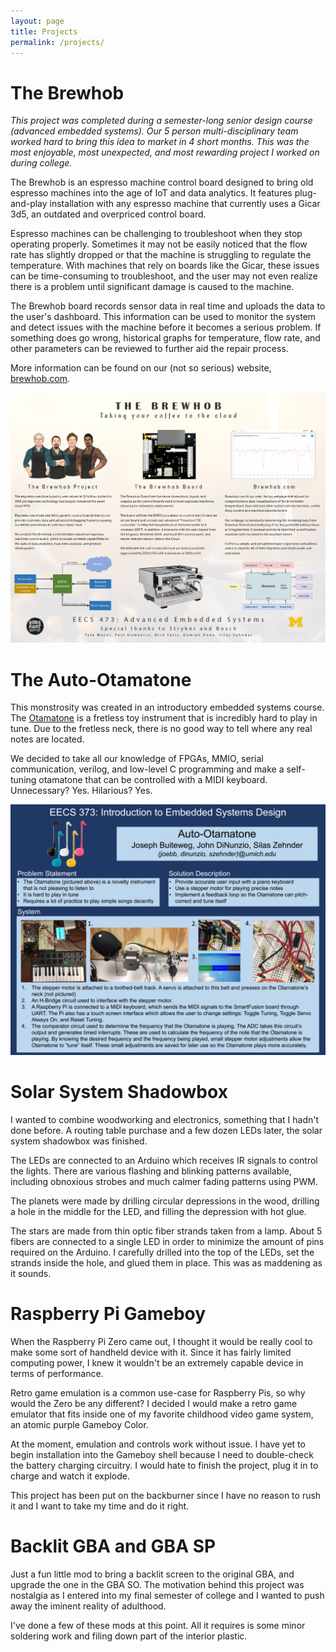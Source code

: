 ```yaml
---
layout: page
title: Projects
permalink: /projects/
---
```


# The Brewhob

*This project was completed during a semester-long senior design course (advanced embedded systems). Our 5 person multi-disciplinary team worked hard to bring this idea to market in 4 short months. This was the most enjoyable, most unexpected, and most rewarding project I worked on during college.*

The Brewhob is an espresso machine control board designed to bring old espresso machines into the age of IoT and data analytics. It features plug-and-play installation with any espresso machine that currently uses a Gicar 3d5, an outdated and overpriced control board.

Espresso machines can be challenging to troubleshoot when they stop operating properly. Sometimes it may not be easily noticed that the flow rate has slightly dropped or that the machine is struggling to regulate the temperature. With machines that rely on boards like the Gicar, these issues can be time-consuming to troubleshoot, and the user may not even realize there is a problem until significant damage is caused to the machine.

The Brewhob board records sensor data in real time and uploads the data to the user's dashboard. This information can be used to monitor the system and detect issues with the machine before it becomes a serious problem. If something does go wrong, historical graphs for temperature, flow rate, and other parameters can be reviewed to further aid the repair process.

More information can be found on our (not so serious) website, [brewhob.com](https://brewhob.com).

![Brewhob poster](/assets/img/brewhob_poster.PNG)

# The Auto-Otamatone

This monstrosity was created in an introductory embedded systems course. The [Otamatone](https://en.wikipedia.org/wiki/Otamatone) is a fretless toy instrument that is incredibly hard to play in tune. Due to the fretless neck, there is no good way to tell where any real notes are located.

We decided to take all our knowledge of FPGAs, MMIO, serial communication, verilog, and low-level C programming and make a self-tuning otamatone that can be controlled with a MIDI keyboard. Unnecessary? Yes. Hilarious? Yes. 

![Otamatone poster](/assets/img/otamatone_poster.PNG)

# Solar System Shadowbox

I wanted to combine woodworking and electronics, something that I hadn't done before. A routing table purchase and a few dozen LEDs later, the solar system shadowbox was finished.

The LEDs are connected to an Arduino which receives IR signals to control the lights. There are various flashing and blinking patterns available, including obnoxious strobes and much calmer fading patterns using PWM.

The planets were made by drilling circular depressions in the wood, drilling a hole in the middle for the LED, and filling the depression with hot glue.

The stars are made from thin optic fiber strands taken from a lamp. About 5 fibers are connected to a single LED in order to minimize the amount of pins required on the Arduino. I carefully drilled into the top of the LEDs, set the strands inside the hole, and glued them in place. This was as maddening as it sounds.

# Raspberry Pi Gameboy

When the Raspberry Pi Zero came out, I thought it would be really cool to make some sort of handheld device with it. Since it has fairly limited computing power, I knew it wouldn't be an extremely capable device in terms of performance.

Retro game emulation is a common use-case for Raspberry Pis, so why would the Zero be any different? I decided I would make a retro game emulator that fits inside one of my favorite childhood video game system, an atomic purple Gameboy Color.

At the moment, emulation and controls work without issue. I have yet to begin installation into the Gameboy shell because I need to double-check the battery charging circuitry. I would hate to finish the project, plug it in to charge and watch it explode.

This project has been put on the backburner since I have no reason to rush it and I want to take my time and do it right.

# Backlit GBA and GBA SP

Just a fun little mod to bring a backlit screen to the original GBA, and upgrade the one in the GBA SO. The motivation behind this project was nostalgia as I entered into my final semester of college and I wanted to push away the iminent reality of adulthood.

I've done a few of these mods at this point. All it requires is some minor soldering work and filing down part of the interior plastic.
